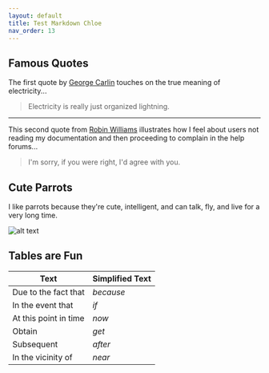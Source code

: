 ```yaml
---
layout: default
title: Test Markdown Chloe
nav_order: 13
---
```


## Famous Quotes
The first quote by [George Carlin](https://www.brainyquote.com/quotes/george_carlin_145996?src=t_funny) touches on the true meaning of electricity...

> Electricity is really just organized lightning.

---
This second quote from [Robin Williams](https://www.brainyquote.com/quotes/robin_williams_378502?src=t_funny) illustrates how I feel about users not reading my documentation and then proceeding to complain in the help forums...

> I'm sorry, if you were right, I'd agree with you.

## Cute Parrots
I like parrots because they're cute, intelligent, and can talk, fly, and live for a very long time.

![alt text](https://wereallaboutpets.com/wp-content/uploads/2019/12/Cute-Parrot-Names.jpg "Three cute parrots on a branch")

## Tables are Fun

|Text|Simplified Text|
| ---|---|
|Due to the fact that|*because*|
|In the event that|*if*|
|At this point in time|*now*|
|Obtain|*get*|
|Subsequent|*after*|
|In the vicinity of|*near*|
